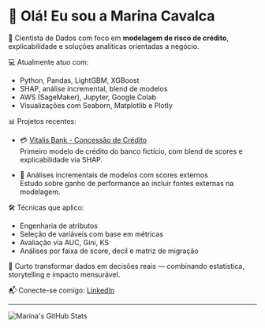 # 👋 Olá! Eu sou a Marina Cavalca

🎯 Cientista de Dados com foco em **modelagem de risco de crédito**, explicabilidade e soluções analíticas orientadas a negócio.

💻 Atualmente atuo com:
- Python, Pandas, LightGBM, XGBoost
- SHAP, análise incremental, blend de modelos
- AWS (SageMaker), Jupyter, Google Colab
- Visualizações com Seaborn, Matplotlib e Plotly

📊 Projetos recentes:
- 💳 [Vitalis Bank - Concessão de Crédito](https://github.com/MaCavalca/Modelo_Credito_Vitalis_Bank)  
  Primeiro modelo de crédito do banco fictício, com blend de scores e explicabilidade via SHAP.

- 🔢 Análises incrementais de modelos com scores externos  
  Estudo sobre ganho de performance ao incluir fontes externas na modelagem.

🛠️ Técnicas que aplico:
- Engenharia de atributos
- Seleção de variáveis com base em métricas
- Avaliação via AUC, Gini, KS
- Análises por faixa de score, decil e matriz de migração

🚀 Curto transformar dados em decisões reais — combinando estatística, storytelling e impacto mensurável.

📬 Conecte-se comigo: [LinkedIn](https://www.linkedin.com/in/marinacavalca/)  

---

![Marina's GitHub Stats](https://github-readme-stats.vercel.app/api?username=MaCavalca&show_icons=true&theme=tokyonight)
